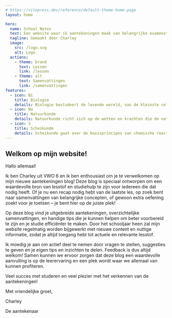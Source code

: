 ```yaml
---
# https://vitepress.dev/reference/default-theme-home-page
layout: home

hero:
  name: School Notes
  text: Een website waar ik aantekeningen maak van belangrijke examenstof.
  tagline: Gemaakt door Charley
  image:
    src: /logo.svg
    alt: Logo
  actions:
    - theme: brand
      text: Lessen
      link: /lessen
    - theme: alt
      text: Samenvattingen
      link: /samenvattingen
features:
  - icon: Bi
    title: Biologie
    details: Biologie bestudeert de levende wereld, van de kleinste cellen tot de meest complexe ecosystemen.
  - icon: Na
    title: Natuurkunde
    details: Natuurkunde richt zich op de wetten en krachten die de natuur en het universum beheersen.
  - icon: S
    title: Scheikunde
    details: Scheikunde gaat over de basisprincipes van chemische reacties, materiaaleigenschappen en moleculaire interacties.
---
```


## Welkom op mijn website!

Hallo allemaal!

Ik ben Charley uit VWO 6 en ik ben enthousiast om je te verwelkomen op mijn nieuwe aantekeningen blog! Deze blog is speciaal ontworpen om een waardevolle bron van lesstof en studiehulp te zijn voor iedereen die dat nodig heeft. Of je nu een recap nodig hebt van de laatste les, op zoek bent naar samenvattingen van belangrijke concepten, of gewoon extra oefening zoekt voor je toetsen – je bent hier op de juiste plek!

Op deze blog vind je uitgebreide aantekeningen, overzichtelijke samenvattingen, en handige tips die je kunnen helpen om beter voorbereid te zijn en je studie efficiënter te maken. Door het schooljaar heen zal mijn website regelmatig worden bijgewerkt met nieuwe content en nuttige informatie, zodat je altijd toegang hebt tot actuele en relevante lesstof.

Ik moedig je aan om actief deel te nemen door vragen te stellen, suggesties te geven en je eigen tips en inzichten te delen. Feedback is dus altijd welkom! Samen kunnen we ervoor zorgen dat deze blog een waardevolle aanvulling is op de leerervaring en een plek wordt waar we allemaal van kunnen profiteren.

Veel succes met studeren en veel plezier met het verkennen van de aantekeningen!

Met vriendelijke groet,

Charley

De aantekenaar